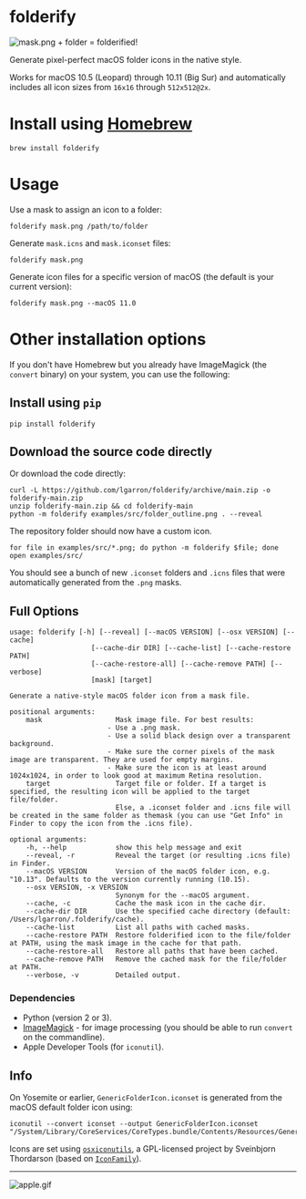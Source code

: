 # folderify

![mask.png + folder = folderified!](examples/png/explanation.png)

Generate pixel-perfect macOS folder icons in the native style.

Works for macOS 10.5 (Leopard)
through 10.11 (Big Sur) and automatically includes all icon sizes from `16x16` through `512x512@2x`.

# Install using [Homebrew](https://formulae.brew.sh/formula/folderify)

```shell
brew install folderify
```

# Usage

Use a mask to assign an icon to a folder:

```shell
folderify mask.png /path/to/folder
```

Generate `mask.icns` and `mask.iconset` files:

```shell
folderify mask.png
```

Generate icon files for a specific version of macOS (the default is your current
version):

```shell
folderify mask.png --macOS 11.0
```

# Other installation options

If you don't have Homebrew but you already have ImageMagick (the `convert`
binary) on your system, you can use the following:

## Install using `pip`

```shell
pip install folderify
```

## Download the source code directly

Or download the code directly:

```shell
curl -L https://github.com/lgarron/folderify/archive/main.zip -o folderify-main.zip
unzip folderify-main.zip && cd folderify-main
python -m folderify examples/src/folder_outline.png . --reveal
```

The repository folder should now have a custom icon.

```shell
for file in examples/src/*.png; do python -m folderify $file; done
open examples/src/
```

You should see a bunch of new `.iconset` folders and `.icns` files that were automatically generated from the `.png` masks.

## Full Options

```shell
usage: folderify [-h] [--reveal] [--macOS VERSION] [--osx VERSION] [--cache]
                    [--cache-dir DIR] [--cache-list] [--cache-restore PATH]
                    [--cache-restore-all] [--cache-remove PATH] [--verbose]
                    [mask] [target]

Generate a native-style macOS folder icon from a mask file.

positional arguments:
    mask                  Mask image file. For best results:
                        - Use a .png mask.
                        - Use a solid black design over a transparent background.
                        - Make sure the corner pixels of the mask image are transparent. They are used for empty margins.
                        - Make sure the icon is at least around 1024x1024, in order to look good at maximum Retina resolution.
    target                Target file or folder. If a target is specified, the resulting icon will be applied to the target file/folder.
                          Else, a .iconset folder and .icns file will be created in the same folder as themask (you can use "Get Info" in Finder to copy the icon from the .icns file).

optional arguments:
    -h, --help            show this help message and exit
    --reveal, -r          Reveal the target (or resulting .icns file) in Finder.
    --macOS VERSION       Version of the macOS folder icon, e.g. "10.13". Defaults to the version currently running (10.15).
    --osx VERSION, -x VERSION
                          Synonym for the --macOS argument.
    --cache, -c           Cache the mask icon in the cache dir.
    --cache-dir DIR       Use the specified cache directory (default: /Users/lgarron/.folderify/cache).
    --cache-list          List all paths with cached masks.
    --cache-restore PATH  Restore folderified icon to the file/folder at PATH, using the mask image in the cache for that path.
    --cache-restore-all   Restore all paths that have been cached.
    --cache-remove PATH   Remove the cached mask for the file/folder at PATH.
    --verbose, -v         Detailed output.
```

### Dependencies

- Python (version 2 or 3).
- [ImageMagick](http://www.imagemagick.org/) - for image processing (you should be able to run <code>convert</code> on the commandline).
- Apple Developer Tools (for `iconutil`).

## Info

On Yosemite or earlier, `GenericFolderIcon.iconset` is generated from the macOS default folder icon using:

```shell
iconutil --convert iconset --output GenericFolderIcon.iconset "/System/Library/CoreServices/CoreTypes.bundle/Contents/Resources/GenericFolderIcon.icns"
```

Icons are set using [`osxiconutils`](http://www.sveinbjorn.org/osxiconutils), a GPL-licensed project by Sveinbjorn Thordarson (based on [`IconFamily`](http://iconfamily.sourceforge.net/)).

---

![apple.gif](examples/png/apple.gif)
